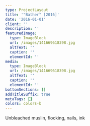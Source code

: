 ```yaml
---
type: ProjectLayout
title: '"Bather" [2016]'
date: '2016-01-01'
client: ''
description: ''
featuredImage:
  type: ImageBlock
  url: /images/141669618398.jpg
  altText: ''
  caption: ''
  elementId: ''
media:
  type: ImageBlock
  url: /images/141669618398.jpg
  altText: ''
  caption: ''
  elementId: ''
bottomSections: []
addTitleSuffix: true
metaTags: []
colors: colors-b
---
```

Unbleached muslin, flocking, nails, ink
